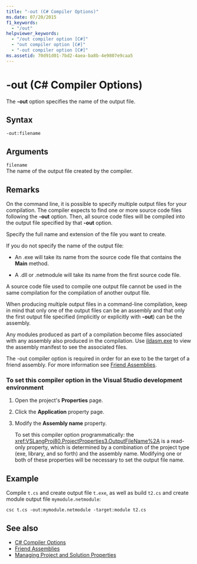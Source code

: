 ```yaml
---
title: "-out (C# Compiler Options)"
ms.date: 07/20/2015
f1_keywords: 
  - "/out"
helpviewer_keywords: 
  - "/out compiler option [C#]"
  - "out compiler option [C#]"
  - "-out compiler option [C#]"
ms.assetid: 70d91d01-7bd2-4aea-ba8b-4e9807e9caa5
---
```

# -out (C# Compiler Options)
The **-out** option specifies the name of the output file.  
  
## Syntax  
  
```console  
-out:filename  
```  
  
## Arguments  
 `filename`  
 The name of the output file created by the compiler.  
  
## Remarks  
 On the command line, it is possible to specify multiple output files for your compilation. The compiler expects to find one or more source code files following the **-out** option. Then, all source code files will be compiled into the output file specified by that **-out** option.  
  
 Specify the full name and extension of the file you want to create.  
  
 If you do not specify the name of the output file:  
  
-   An .exe will take its name from the source code file that contains the **Main** method.  
  
-   A .dll or .netmodule will take its name from the first source code file.  
  
 A source code file used to compile one output file cannot be used in the same compilation for the compilation of another output file.  
  
 When producing multiple output files in a command-line compilation, keep in mind that only one of the output files can be an assembly and that only the first output file specified (implicitly or explicitly with **-out**) can be the assembly.  
  
 Any modules produced as part of a compilation become files associated with any assembly also produced in the compilation. Use [ildasm.exe](../../../framework/tools/ildasm-exe-il-disassembler.md) to view the assembly manifest to see the associated files.  
  
 The -out compiler option is required in order for an exe to be the target of a friend assembly. For more information see [Friend Assemblies](../../../standard/assembly/friend-assemblies.md).  
  
### To set this compiler option in the Visual Studio development environment  
  
1. Open the project's **Properties** page.  
  
2. Click the **Application** property page.  
  
3. Modify the **Assembly name** property.  
  
     To set this compiler option programmatically: the <xref:VSLangProj80.ProjectProperties3.OutputFileName%2A> is a read-only property, which is determined by a combination of the project type (exe, library, and so forth) and the assembly name. Modifying one or both of these properties will be necessary to set the output file name.  
  
## Example  
 Compile `t.cs` and create output file `t.exe`, as well as build `t2.cs` and create module output file `mymodule.netmodule`:  
  
```console  
csc t.cs -out:mymodule.netmodule -target:module t2.cs  
```  
  
## See also

- [C# Compiler Options](../../../csharp/language-reference/compiler-options/index.md)
- [Friend Assemblies](../../../standard/assembly/friend-assemblies.md)
- [Managing Project and Solution Properties](/visualstudio/ide/managing-project-and-solution-properties)

